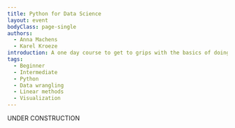 ```yaml
---
title: Python for Data Science
layout: event
bodyClass: page-single
authors:
  - Anna Machens
  - Karel Kroeze
introduction: A one day course to get to grips with the basics of doing analyses in Python; importing, cleaning, modelling and visualizing data.
tags:
  - Beginner
  - Intermediate
  - Python
  - Data wrangling
  - Linear methods
  - Visualization
---
```


UNDER CONSTRUCTION

